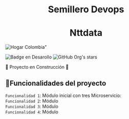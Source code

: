 <h1 align="center"> Semillero Devops </h1> 
<h1 align="center"> Nttdata </h1>

![Hogar Colombia”](https://www.avaesen.es/wp-content/uploads/2021/10/NTTDATA_.jpg)

![Badge en Desarollo](https://img.shields.io/badge/STATUS-EN%20DESAROLLO-green)
![GitHub Org's stars](https://img.shields.io/github/stars/camilafernanda?style=social)<br>

:construction: Proyecto en Construcción :construction:
## :hammer:Funcionalidades del proyecto

`Funcionalidad 1`: Módulo inicial con tres  Microservicio:  <br>
`Funcionalidad 2`: Módulo  <br>
`Funcionalidad 3`: Módulo  <br>
`Funcionalidad 4`: Módulo  <br>
